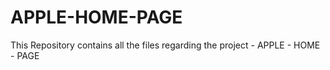 # APPLE-HOME-PAGE
This Repository contains all the files regarding the project - APPLE - HOME - PAGE

